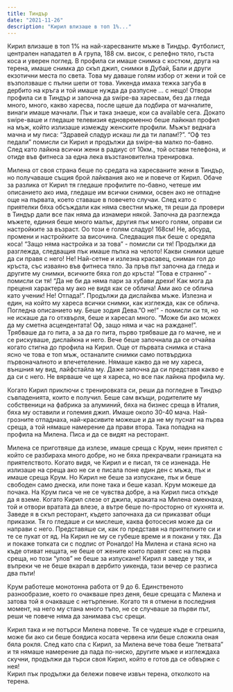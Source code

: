 ```yaml
---
title: Тиндър
date: "2021-11-26"
description: "Кирил влизаше в топ 1%..."
---
```


Кирил влизаше в топ 1% на най-харесваните мъже в Тиндър. Футболист, централен нападател в А група, 188 см. висок, с релефно тяло, гъста коса и уверен поглед.
В профила си имаше снимка с костюм, друга на терена, имаше снимка до скъп джип, снимки в Дубай, Бали и други екзотични места по света. Това му даваше голям избор от жени и той се възползваше с пълни шепи от това. Уикенда имаха тежка загуба в дербито на кръга и той имаше нужда да разпусне … с нещо! Отвори профила си в Тиндър и започна да swipe-ва харесвам, без да гледа много, много, какво харесва, после щеше да подбира от мачналите, винаги имаше мачнали. Пък и така знаеше, кои са available сега. Докато swipe-ваше и гледаше телевизия едновременно беше лайкнал профил на мъж, който излизаше измежду женските профили. Мъжът веднага мачна и му писа: “Здравей сладур искаш ли да ти лапам!?”. “Оф тез педали” помисли си Кирил и продължи да swipe-ва малко по-бавно. След като лайкна всички жени в радиус от 10км., той остави телефона, и отиде във фитнеса за една лека възстановителна тренировка.  
  
Милена от своя страна беше по средата на харесваните жени в Тиндър, но получаваше същия брой лайквания ако не и повече от Кирил. Обаче за разлика от Кирил тя гледаше профилите по-бавно, четеше им описанието ако има, гледаше им всички снимки, освен ако не отпадне още на първата, което ставаше в повечето случаи. След като с приятелки бяха обсъждали как няма свестни мъже, тя реши да провери в Тиндър дали все пак няма да изнамери някой. Започна да разглежда мъжете, единия беше много малък, другия пък много голям, оправи си настройките за възраст. Оо този е голям сладур! 168см! Не, абсурд, промени и настройките за височина. Следващия пък беше с оредяла коса! “Защо няма настройка и за това” - помисли си тя! Продължи да разглежда, следващия пък имаше пъпка на челото! Какви снимки щеше да си правя с него! Не! Най-сетне и излезна красавец, сниман гол до кръста, със изваяно във фитнеса тяло. За пръв път започна да гледа и другите му снимки, всичките бяха гол до кръста! “Това е странно” - помисли си тя! “Да не би да няма пари за хубави дрехи! Как мога да преценя характера му ако не видя как се облича! Ами ако се облича като ученик! Не! Отпада!”. Продължи да дислайква мъже. Излезна и един, на който му хареса всички снимки, как изглежда, как се облича. Погледна описанието му. Беше зодия Дева.”О не!” - помисли си тя, но не искаше да го отхвърля, беше и харесал много. “Може би ако можех да му сметна асцендентата! Оф, защо няма и час на раждане!”. Трябваше да го пита, а за да го пита, първо трябваше да го мачне, не и се рискуваше, дислайкна и него. Вече беше започнала да се отчайва когато стигна до профила на Кирил. Още от първата снимка и стана ясно че това е топ мъж, останалите снимки само потвърдиха първоначалното и впечетеление. Нямаше какво да не му хареса, външния му вид, лайфстайла му. Даже започна да си представя какво е да си с него. Не вярваше че ще я хареса, но все пак лайкна профила му.  
  
Когато Кирил приключи с тренировката си, реши да погледне в Тиндър съвпаденията, които е получил. Беше сам вкъщи, родителите му собственици на фабрика за алуминий, бяха на бизнес среща в Италия, бяха му оставили и големия джип. Имаше около 30-40 мача. Най-грозните отпаднаха, най-красивите можеше и да не му пуснат на първа среща, а той нямаше намерение да прави втора. Така попадна на профила на Милена. Писа и да се видят на ресторант.  
  
Милена се приготвяше да излезе, имаше среща с Крум, неин приятел с който се разбираха много добре, но не бяха прекрачвали границата на приятелството. Когато видя, че Кирил и е писал, тя се изненада. Не излизаше на среща ако не си е писала поне един ден с мъжа, пък и имаше среща Крум. Но Кирил не беше за изпускане, пък и беше свободен само днеска, или поне така и беше казал. Крум можеше да почака. На Крум писа че не се чувства добре, а на Кирил писа откъде да я вземе.
Когато Кирил слезе от джипа, краката на Милена омекнаха, той и отвори вратата да влезе, а вътре беше по-просторно от кухнята и. Заведе я в скъп ресторант, където започнаха да си приказват общи приказки. Тя го гледаше и си мислеше, каква фотосесия може да си направи с него. Представяше си, как го представя на приятелките си и те се пукат от яд. На Кирил не му се губеше време и я покани у тях. Да и покаже топката си с подпис от Роналдо! На Милена и стана ясно на къде отиват нещата, не беше от жените които правят секс на първа среща, но този “улов” не беше за изпускане! Кирил я заведе у тях, и въпреки че не беше вкарал в дербито уикенда, тази вечер се разписа два пъти!  
  
Крум работеше монотонна работа от 9 до 6. Единственото разнообразие, което го очакваше през деня, беше срещата с Милена и затова той я очакваше с нетърпение.
Когато тя я отмени в последния момент, на него му стана много тъпо, не се случваше за първи път, реши че повече няма да занимава със срещи.  
  
Кирил така и не потърси Милена повече. Тя се чудеше къде е сгрешила, може би ако си беше боядиса косата червена или беше сложила оная бяла рокля. След като спа с Кирил, за Милена вече това беше “летвата” и тя нямаше намерение да пада по-ниско, другите мъже и изглеждаха скучни, продължи да търси своя Кирил, който е готов да се обвърже с нея!  
Кирил пък продължи да бележи повече извън терена, отколкото на терена.


